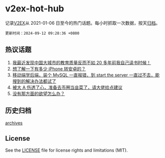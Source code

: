 # v2ex-hot-hub

 记录[V2EX](https://www.v2ex.com/)从 2021-01-06 日至今的热门话题。每小时抓取一次数据，按天[归档](archives)。

`更新时间：2024-09-12 09:28:36 +0800`

## 热议话题

1. [我最近发现中国大城市的教育质量反而不如 20 多年前我自己读书时候！](https://www.v2ex.com/t/1071947)
1. [想了解一下有多少 iPhone 转安卓的？](https://www.v2ex.com/t/1071885)
1. [移动端学后端，装个 MySQL 一直报错，到 start the server 一直过不去，能搜到的解决办法都试了](https://www.v2ex.com/t/1072025)
1. [被大 A 伤透了心，准备去币圈当韭菜了，请大佬给点建议](https://www.v2ex.com/t/1071889)
1. [没有那方面的欲望怎么办？](https://www.v2ex.com/t/1071870)

## 历史归档

[archives](archives)

## License

See the [LICENSE](LICENSE) file for license rights and limitations (MIT).

